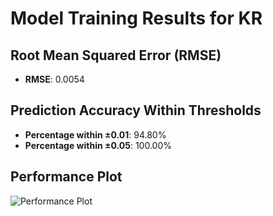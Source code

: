 # Model Training Results for KR

## Root Mean Squared Error (RMSE)
- **RMSE**: 0.0054

## Prediction Accuracy Within Thresholds
- **Percentage within ±0.01**: 94.80%
- **Percentage within ±0.05**: 100.00%

## Performance Plot
![Performance Plot](../imgs/KR.png)
